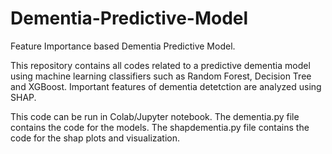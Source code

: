 # Dementia-Predictive-Model
Feature Importance based Dementia Predictive Model.

This repository contains all codes related to a predictive dementia model using machine learning classifiers such as Random Forest, Decision Tree and XGBoost.
Important features of dementia detetction are analyzed using SHAP.

This code can be run in Colab/Jupyter notebook.
The dementia.py file contains the code for the models.
The shapdementia.py file contains the code for the shap plots and visualization.
